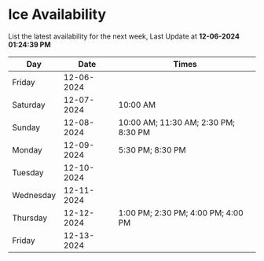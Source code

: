 # Ice Availability

List the latest availability for the next week, Last Update at **12-06-2024 01:24:39 PM**

| Day         | Date        | Times       |
| ----------- | ----------- | ----------- |
|Friday|12-06-2024||
|Saturday|12-07-2024|10:00 AM|
|Sunday|12-08-2024|10:00 AM; 11:30 AM; 2:30 PM; 8:30 PM|
|Monday|12-09-2024|5:30 PM; 8:30 PM|
|Tuesday|12-10-2024||
|Wednesday|12-11-2024||
|Thursday|12-12-2024|1:00 PM; 2:30 PM; 4:00 PM; 4:00 PM|
|Friday|12-13-2024||
